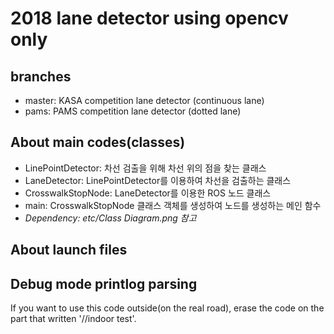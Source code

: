 # 2018 lane detector using opencv only

## branches
* master: KASA competition lane detector (continuous lane)
* pams: PAMS competition lane detector (dotted lane)

## About main codes(classes)
* LinePointDetector: 차선 검출을 위해 차선 위의 점을 찾는 클래스
* LaneDetector: LinePointDetector를 이용하여 차선을 검출하는 클래스
* CrosswalkStopNode: LaneDetector를 이용한 ROS 노드 클래스 
* main: CrosswalkStopNode 클래스 객체를 생성하여 노드를 생성하는 메인 함수 
* *Dependency: etc/Class Diagram.png 참고*

## About launch files





## Debug mode printlog parsing
If you want to use this code outside(on the real road), erase the code on the part that written '//indoor test'.
